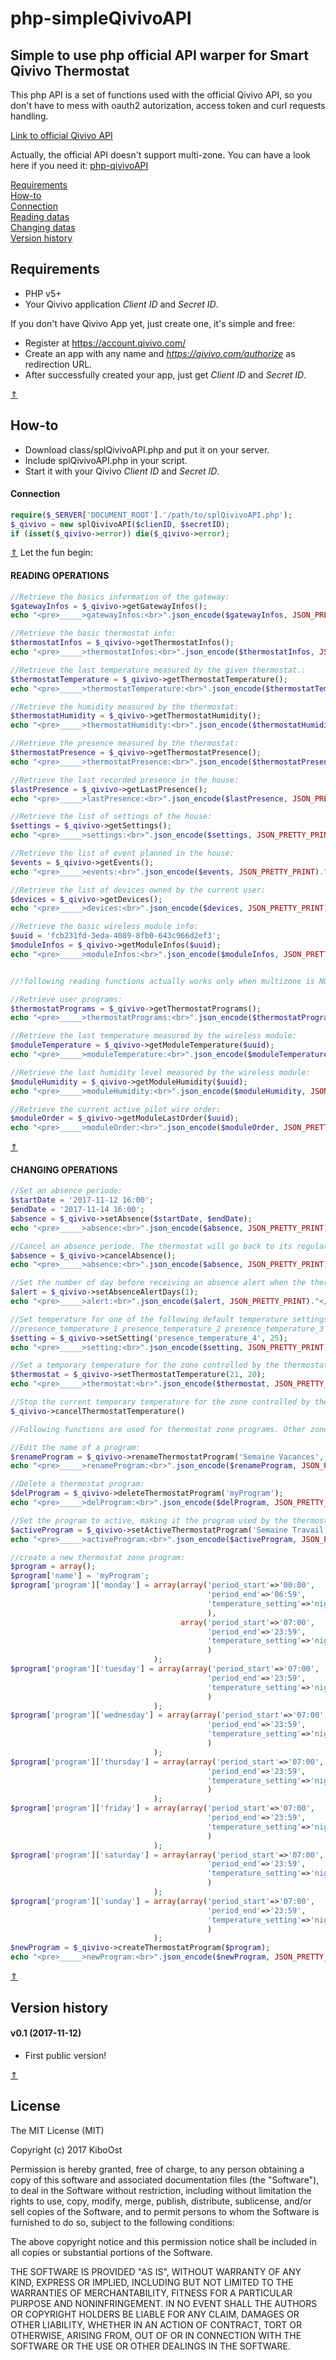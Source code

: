 # php-simpleQivivoAPI

## Simple to use php official API warper for Smart Qivivo Thermostat

This php API is a set of functions used with the official Qivivo API, so you don't have to mess with oauth2 autorization, access token and curl requests handling.

[Link to official Qivivo API](https://documenter.getpostman.com/view/1147709/qivivo-api/2MsDNL)

Actually, the official API doesn't support multi-zone. You can have a look here if you need it: [php-qivivoAPI](https://github.com/KiboOst/php-qivivoAPI)



[Requirements](#requirements)<br />
[How-to](#how-to)<br />
[Connection](#connection)<br />
[Reading datas](#reading-operations)<br />
[Changing datas](#changing-operations)<br />
[Version history](#version-history)<br />

## Requirements
- PHP v5+
- Your Qivivo application *Client ID* and *Secret ID*.

If you don't have Qivivo App yet, just create one, it's simple and free:

- Register at https://account.qivivo.com/
- Create an app with any name and *https://qivivo.com/authorize* as redirection URL.
- After successfully created your app, just get *Client ID* and *Secret ID*.

[&#8657;](#php-simpleqivivoapi)

## How-to
- Download class/splQivivoAPI.php and put it on your server.
- Include splQivivoAPI.php in your script.
- Start it with your Qivivo *Client ID* and *Secret ID*.


#### Connection

```php
require($_SERVER['DOCUMENT_ROOT'].'/path/to/splQivivoAPI.php');
$_qivivo = new splQivivoAPI($clienID, $secretID);
if (isset($_qivivo->error)) die($_qivivo->error);
```

[&#8657;](#php-simpleqivivoapi)
Let the fun begin:

#### READING OPERATIONS<br />

```php
//Retrieve the basics information of the gateway:
$gatewayInfos = $_qivivo->getGatewayInfos();
echo "<pre>_____>gatewayInfos:<br>".json_encode($gatewayInfos, JSON_PRETTY_PRINT)."</pre><br>";

//Retrieve the basic thermostat info:
$thermostatInfos = $_qivivo->getThermostatInfos();
echo "<pre>_____>thermostatInfos:<br>".json_encode($thermostatInfos, JSON_PRETTY_PRINT)."</pre><br>";

//Retrieve the last temperature measured by the given thermostat.:
$thermostatTemperature = $_qivivo->getThermostatTemperature();
echo "<pre>_____>thermostatTemperature:<br>".json_encode($thermostatTemperature, JSON_PRETTY_PRINT)."</pre><br>";

//Retrieve the humidity measured by the thermostat:
$thermostatHumidity = $_qivivo->getThermostatHumidity();
echo "<pre>_____>thermostatHumidity:<br>".json_encode($thermostatHumidity, JSON_PRETTY_PRINT)."</pre><br>";

//Retrieve the presence measured by the thermostat:
$thermostatPresence = $_qivivo->getThermostatPresence();
echo "<pre>_____>thermostatPresence:<br>".json_encode($thermostatPresence, JSON_PRETTY_PRINT)."</pre><br>";

//Retrieve the last recorded presence in the house:
$lastPresence = $_qivivo->getLastPresence();
echo "<pre>_____>lastPresence:<br>".json_encode($lastPresence, JSON_PRETTY_PRINT)."</pre><br>";

//Retrieve the list of settings of the house:
$settings = $_qivivo->getSettings();
echo "<pre>_____>settings:<br>".json_encode($settings, JSON_PRETTY_PRINT)."</pre><br>";

//Retrieve the list of event planned in the house:
$events = $_qivivo->getEvents();
echo "<pre>_____>events:<br>".json_encode($events, JSON_PRETTY_PRINT)."</pre><br>";

//Retrieve the list of devices owned by the current user:
$devices = $_qivivo->getDevices();
echo "<pre>_____>devices:<br>".json_encode($devices, JSON_PRETTY_PRINT)."</pre><br>";

//Retrieve the basic wireless module info:
$uuid = 'fcb231fd-3eda-4089-8fb0-643c966d2ef3';
$moduleInfos = $_qivivo->getModuleInfos($uuid);
echo "<pre>_____>moduleInfos:<br>".json_encode($moduleInfos, JSON_PRETTY_PRINT)."</pre><br>";


//!following reading functions actually works only when multizone is NOT enabled (official API limitations):

//Retrieve user programs:
$thermostatPrograms = $_qivivo->getThermostatPrograms();
echo "<pre>_____>thermostatPrograms:<br>".json_encode($thermostatPrograms, JSON_PRETTY_PRINT)."</pre><br>";

//Retrieve the last temperature measured by the wireless module:
$moduleTemperature = $_qivivo->getModuleTemperature($uuid);
echo "<pre>_____>moduleTemperature:<br>".json_encode($moduleTemperature, JSON_PRETTY_PRINT)."</pre><br>";

//Retrieve the last humidity level measured by the wireless module:
$moduleHumidity = $_qivivo->getModuleHumidity($uuid);
echo "<pre>_____>moduleHumidity:<br>".json_encode($moduleHumidity, JSON_PRETTY_PRINT)."</pre><br>";

//Retrieve the current active pilot wire order:
$moduleOrder = $_qivivo->getModuleLastOrder($uuid);
echo "<pre>_____>moduleOrder:<br>".json_encode($moduleOrder, JSON_PRETTY_PRINT)."</pre><br>";
```

[&#8657;](#php-simpleqivivoapi)
#### CHANGING OPERATIONS<br />

```php
//Set an absence periode:
$startDate = '2017-11-12 16:00';
$endDate = '2017-11-14 16:00';
$absence = $_qivivo->setAbsence($startDate, $endDate);
echo "<pre>_____>absence:<br>".json_encode($absence, JSON_PRETTY_PRINT)."</pre><br>";

//Cancel an absence periode. The thermostat will go back to its regular behaviors and will follow the programmation set:
$absence = $_qivivo->cancelAbsence();
echo "<pre>_____>absence:<br>".json_encode($absence, JSON_PRETTY_PRINT)."</pre><br>";

//Set the number of day before receiving an absence alert when the thermostat measures no presence (OFFICIAL API CAN SET ONLY FULL DAYS, not 1.5 for example):
$alert = $_qivivo->setAbsenceAlertDays(1);
echo "<pre>_____>alert:<br>".json_encode($alert, JSON_PRETTY_PRINT)."</pre><br>";

//Set temperature for one of the following default temperature settings:
//presence_temperature_1 presence_temperature_2 presence_temperature_3 presence_temperature_4 night_temperature absence_temperature frost_protection_temperature
$setting = $_qivivo->setSetting('presence_temperature_4', 25);
echo "<pre>_____>setting:<br>".json_encode($setting, JSON_PRETTY_PRINT)."</pre><br>";

//Set a temporary temperature for the zone controlled by the thermostat, during 20mins:
$thermostat = $_qivivo->setThermostatTemperature(21, 20);
echo "<pre>_____>thermostat:<br>".json_encode($thermostat, JSON_PRETTY_PRINT)."</pre><br>";

//Stop the current temporary temperature for the zone controlled by the thermostat:
$_qivivo->cancelThermostatTemperature()

//Following functions are used for thermostat zone programs. Other zones programs are not yer supported by official API.

//Edit the name of a program:
$renameProgram = $_qivivo->renameThermostatProgram('Semaine Vacances', 'Vacances');
echo "<pre>_____>renameProgram:<br>".json_encode($renameProgram, JSON_PRETTY_PRINT)."</pre><br>";

//Delete a thermostat program:
$delProgram = $_qivivo->deleteThermostatProgram('myProgram');
echo "<pre>_____>delProgram:<br>".json_encode($delProgram, JSON_PRETTY_PRINT)."</pre><br>";

//Set the program to active, making it the program used by the thermostat:
$activeProgram = $_qivivo->setActiveThermostatProgram('Semaine Travail');
echo "<pre>_____>activeProgram:<br>".json_encode($activeProgram, JSON_PRETTY_PRINT)."</pre><br>";

//create a new thermostat zone program:
$program = array();
$program['name'] = 'myProgram';
$program['program']['monday'] = array(array('period_start'=>'00:00',
											'period_end'=>'06:59',
											'temperature_setting'=>'night_temperature',
											),
									  array('period_start'=>'07:00',
										 	'period_end'=>'23:59',
										 	'temperature_setting'=>'night_temperature'
											)
								);
$program['program']['tuesday'] = array(array('period_start'=>'07:00',
										 	'period_end'=>'23:59',
										 	'temperature_setting'=>'night_temperature'
											)
								);
$program['program']['wednesday'] = array(array('period_start'=>'07:00',
										 	'period_end'=>'23:59',
										 	'temperature_setting'=>'night_temperature'
											)
								);
$program['program']['thursday'] = array(array('period_start'=>'07:00',
										 	'period_end'=>'23:59',
										 	'temperature_setting'=>'night_temperature'
											)
								);
$program['program']['friday'] = array(array('period_start'=>'07:00',
										 	'period_end'=>'23:59',
										 	'temperature_setting'=>'night_temperature'
											)
								);
$program['program']['saturday'] = array(array('period_start'=>'07:00',
										 	'period_end'=>'23:59',
										 	'temperature_setting'=>'night_temperature'
											)
								);
$program['program']['sunday'] = array(array('period_start'=>'07:00',
										 	'period_end'=>'23:59',
										 	'temperature_setting'=>'night_temperature'
											)
								);
$newProgram = $_qivivo->createThermostatProgram($program);
echo "<pre>_____>newProgram:<br>".json_encode($newProgram, JSON_PRETTY_PRINT)."</pre><br>";

```

[&#8657;](#php-simpleqivivoapi)
## Version history

#### v0.1 (2017-11-12)
- First public version!

[&#8657;](#php-simpleqivivoapi)
## License

The MIT License (MIT)

Copyright (c) 2017 KiboOst

Permission is hereby granted, free of charge, to any person obtaining a copy
of this software and associated documentation files (the "Software"), to deal
in the Software without restriction, including without limitation the rights
to use, copy, modify, merge, publish, distribute, sublicense, and/or sell
copies of the Software, and to permit persons to whom the Software is
furnished to do so, subject to the following conditions:

The above copyright notice and this permission notice shall be included in all
copies or substantial portions of the Software.

THE SOFTWARE IS PROVIDED "AS IS", WITHOUT WARRANTY OF ANY KIND, EXPRESS OR
IMPLIED, INCLUDING BUT NOT LIMITED TO THE WARRANTIES OF MERCHANTABILITY,
FITNESS FOR A PARTICULAR PURPOSE AND NONINFRINGEMENT. IN NO EVENT SHALL THE
AUTHORS OR COPYRIGHT HOLDERS BE LIABLE FOR ANY CLAIM, DAMAGES OR OTHER
LIABILITY, WHETHER IN AN ACTION OF CONTRACT, TORT OR OTHERWISE, ARISING FROM,
OUT OF OR IN CONNECTION WITH THE SOFTWARE OR THE USE OR OTHER DEALINGS IN THE
SOFTWARE.
